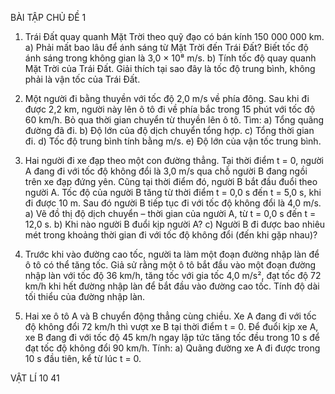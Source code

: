BÀI TẬP CHỦ ĐỀ 1

1. Trái Đất quay quanh Mặt Trời theo quỹ đạo có bán kính 150 000 000 km.
   a) Phải mất bao lâu để ánh sáng từ Mặt Trời đến Trái Đất? Biết tốc độ ánh sáng trong không gian là 3,0 × 10⁸ m/s.
   b) Tính tốc độ quay quanh Mặt Trời của Trái Đất. Giải thích tại sao đây là tốc độ trung bình, không phải là vận tốc của Trái Đất.

2. Một người đi bằng thuyền với tốc độ 2,0 m/s về phía đông. Sau khi đi được 2,2 km, người này lên ô tô đi về phía bắc trong 15 phút với tốc độ 60 km/h. Bỏ qua thời gian chuyển từ thuyền lên ô tô.
   Tìm:
   a) Tổng quãng đường đã đi.
   b) Độ lớn của độ dịch chuyển tổng hợp.
   c) Tổng thời gian đi.
   d) Tốc độ trung bình tính bằng m/s.
   e) Độ lớn của vận tốc trung bình.

3. Hai người đi xe đạp theo một con đường thẳng. Tại thời điểm t = 0, người A đang đi với tốc độ không đổi là 3,0 m/s qua chỗ người B đang ngồi trên xe đạp đứng yên. Cũng tại thời điểm đó, người B bắt đầu đuổi theo người A. Tốc độ của người B tăng từ thời điểm t = 0,0 s đến t = 5,0 s, khi đi được 10 m. Sau đó người B tiếp tục đi với tốc độ không đổi là 4,0 m/s.
   a) Vẽ đồ thị độ dịch chuyển – thời gian của người A, từ t = 0,0 s đến t = 12,0 s.
   b) Khi nào người B đuổi kịp người A?
   c) Người B đi được bao nhiêu mét trong khoảng thời gian đi với tốc độ không đổi (đến khi gặp nhau)?

4. Trước khi vào đường cao tốc, người ta làm một đoạn đường nhập làn để ô tô có thể tăng tốc. Giả sử rằng một ô tô bắt đầu vào một đoạn đường nhập làn với tốc độ 36 km/h, tăng tốc với gia tốc 4,0 m/s², đạt tốc độ 72 km/h khi hết đường nhập làn để bắt đầu vào đường cao tốc. Tính độ dài tối thiểu của đường nhập làn.

5. Hai xe ô tô A và B chuyển động thẳng cùng chiều. Xe A đang đi với tốc độ không đổi 72 km/h thì vượt xe B tại thời điểm t = 0. Để đuổi kịp xe A, xe B đang đi với tốc độ 45 km/h ngay lập tức tăng tốc đều trong 10 s để đạt tốc độ không đổi 90 km/h. Tính:
   a) Quãng đường xe A đi được trong 10 s đầu tiên, kể từ lúc t = 0.

VẬT LÍ 10 41